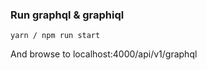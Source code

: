 
### Run graphql & graphiql


```
yarn / npm run start
```

And browse to localhost:4000/api/v1/graphql
